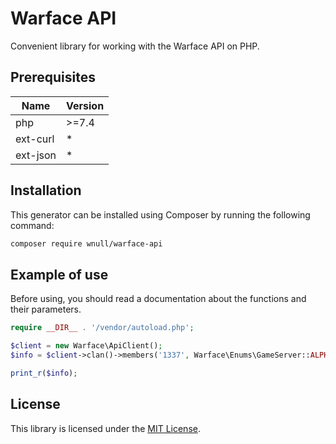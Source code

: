 # Warface API 

Convenient library for working with the Warface API on PHP.

## Prerequisites

| Name  | Version |
|  ---  |   ---   |
|  php  | \>=7.4  |
| ext-curl | *    |
| ext-json | *    |

## Installation

This generator can be installed using Composer by running the following command:

```sh
composer require wnull/warface-api
```

## Example of use

Before using, you should read a documentation about the functions and their parameters. 

```php
require __DIR__ . '/vendor/autoload.php';

$client = new Warface\ApiClient();
$info = $client->clan()->members('1337', Warface\Enums\GameServer::ALPHA);

print_r($info);
```

## License

This library is licensed under the [MIT License](https://github.com/wnull/warface-api/blob/master/LICENSE).
